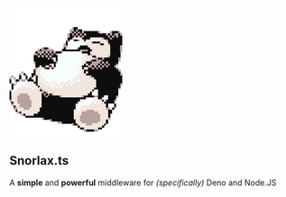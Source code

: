 <img src="media/snorlax.gif">

## Snorlax.ts
A **simple** and **powerful** middleware for _(specifically)_ Deno and Node.JS